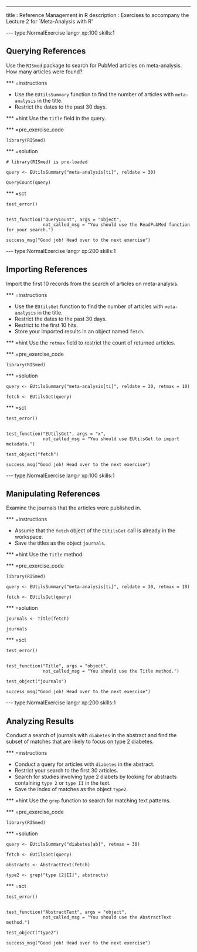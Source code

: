---
title       : Reference Management in R
description : Exercises to accompany the Lecture 2 for `Meta-Analysis with R'


--- type:NormalExercise lang:r  xp:100 skills:1
## Querying References

Use the `RISmed` package to search for PubMed articles on meta-analysis. How many articles were found?

*** =instructions
- Use the `EUtilsSummary` function to find the number of articles with `meta-analysis` in the title.
- Restrict the dates to the past 30 days.

*** =hint 
Use the `title` field in the query.

*** =pre_exercise_code

```{r}
library(RISmed)
```


*** =solution
```{r}
# library(RISmed) is pre-loaded

query <- EUtilsSummary("meta-analysis[ti]", reldate = 30)

QueryCount(query)
```

*** =sct
```{r}
test_error()


test_function("QueryCount", args = "object",
              not_called_msg = "You should use the ReadPubMed function for your search.")

success_msg("Good job! Head over to the next exercise")
```



--- type:NormalExercise lang:r  xp:200 skills:1
## Importing References

Import the first 10 records from the search of articles on meta-analysis.

*** =instructions
- Use the `EUtilsGet` function to find the number of articles with `meta-analysis` in the title.
- Restrict the dates to the past 30 days.
- Restrict to the first 10 hits.
- Store your imported results in an object named `fetch`.

*** =hint 
Use the `retmax` field to restrict the count of returned articles.

*** =pre_exercise_code

```{r}
library(RISmed)
```


*** =solution
```{r}
query <- EUtilsSummary("meta-analysis[ti]", reldate = 30, retmax = 10)

fetch <- EUtilsGet(query)
```

*** =sct
```{r}
test_error()


test_function("EUtilsGet", args = "x",
              not_called_msg = "You should use EUtilsGet to import metadata.")

test_object("fetch")

success_msg("Good job! Head over to the next exercise")
```


--- type:NormalExercise lang:r  xp:100 skills:1
## Manipulating References

Examine the journals that the articles were published in.

*** =instructions
- Assume that the `fetch` object of the `EUtilsGet` call is already in the workspace.
- Save the titles as the object `journals`.

*** =hint 
Use the `Title` method.

*** =pre_exercise_code

```{r}
library(RISmed)

query <- EUtilsSummary("meta-analysis[ti]", reldate = 30, retmax = 10)

fetch <- EUtilsGet(query)
```

*** =solution
```{r}
journals <- Title(fetch)

journals
```

*** =sct
```{r}
test_error()


test_function("Title", args = "object",
              not_called_msg = "You should use the Title method.")

test_object("journals")

success_msg("Good job! Head over to the next exercise")
```

--- type:NormalExercise lang:r  xp:200 skills:1
## Analyzing Results

Conduct a search of journals with `diabetes` in the abstract and find the subset of matches that are likely to focus on type 2 diabetes.

*** =instructions
- Conduct a query for articles with `diabetes` in the abstract.
- Restrict your search to the first 30 articles.
- Search for studies involving type 2 diabets by looking for abstracts containing `type 2` or `type II` in the text.
- Save the index of matches as the object `type2`.

*** =hint 
Use the `grep` function to search for matching text patterns.

*** =pre_exercise_code

```{r}
library(RISmed)
```


*** =solution
```{r}
query <- EUtilsSummary("diabetes[ab]", retmax = 30)

fetch <- EUtilsGet(query)

abstracts <- AbstractText(fetch)

type2 <- grep("type [2|II]", abstracts)
```

*** =sct
```{r}
test_error()


test_function("AbstractText", args = "object",
              not_called_msg = "You should use the AbstractText method.")

test_object("type2")

success_msg("Good job! Head over to the next exercise")
```

